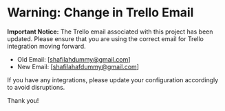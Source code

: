 # Warning: Change in Trello Email

**Important Notice:**
The Trello email associated with this project has been updated. Please ensure that you are using the correct email for Trello integration moving forward.

- Old Email: [shafilahdummy@gmail.com]
- New Email: [shafilahafdummy@gmail.com]

If you have any integrations, please update your configuration accordingly to avoid disruptions.

Thank you!
